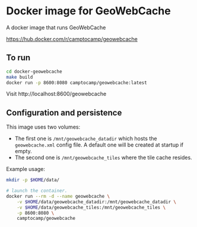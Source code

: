 # Docker image for GeoWebCache

A docker image that runs GeoWebCache

https://hub.docker.com/r/camptocamp/geowebcache

## To run

```bash
cd docker-geowebcache
make build
docker run -p 8600:8080 camptocamp/geowebcache:latest
```

Visit http://localhost:8600/geowebcache

## Configuration and persistence

This image uses two volumes:
 * The first one is `/mnt/geowebcache_datadir` which hosts the `geowebcache.xml` config file. A default one will be created at startup if empty.
 * The second one is `/mnt/geowebcache_tiles` where the tile cache resides.

Example usage:
```bash
mkdir -p $HOME/data/

# launch the container.
docker run --rm -d --name geowebcache \
    -v $HOME/data/geowebcache_datadir:/mnt/geowebcache_datadir \
    -v $HOME/data/geowebcache_tiles:/mnt/geowebcache_tiles \
    -p 8600:8080 \
    camptocamp/geowebcache
```
